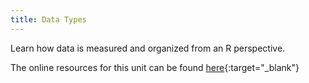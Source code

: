 ```yaml
---
title: Data Types
---
```


Learn how data is measured and organized from an R perspective.
<!--more-->


The online resources for this unit can be found [here](https://geomoer.github.io/moer-base-r/unit02/unit02-01_Intro.html){:target="_blank"}

